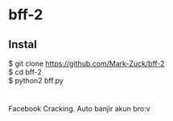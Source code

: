 # bff-2
## Instal
$ git clone https://github.com/Mark-Zuck/bff-2 <br>
$ cd bff-2 <br>
$ python2 bff.py
#
Facebook Cracking. Auto banjir akun bro:v
